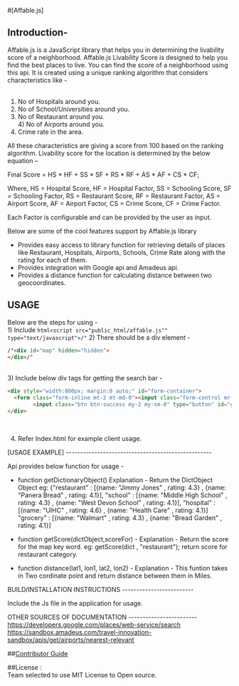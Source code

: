 #[Affable.js]

## Introduction- 

Affable.js is a JavaScript library that helps you in determining the livability score of a neighborhood. Affable.js Livability Score is designed to help you find the best places to live. You can find the score of a neighborhood using this api. 
It is created using a unique ranking algorithm that considers characteristics like -<br /><br />
1)	No of Hospitals around you. <br />
2)	No of School/Universities around you.<br />
3)	No of Restaurant around you.<br />4)	No of Airports around you.<br />
5)	Crime rate in the area.<br />

All these characteristics are giving a score from 100 based on the ranking algorithm. Livability score for the location is determined by the below equation – <br />

Final Score = HS * HF + SS * SF + RS * RF + AS * AF + CS * CF;<br />

Where, 
HS = Hospital Score, HF = Hospital Factor, SS = Schooling Score, SF = Schooling Factor, RS = Restaurant Score, RF = Restaurant Factor, AS = Airport Score, AF = Airport Factor, CS = Crime Score, CF = Crime Factor.<br/>

Each Factor is configurable and can be provided by the user as input.

Below are some of the cool features support by Affable.js library 
*	Provides easy access to library function for retrieving details of places like Restaurant, Hospitals, Airports, Schools, Crime Rate along with the rating for each of them. 
*	Provides integration with Google api and Amadeus api. 
*	Provides a distance function for calculating distance between two geocoordinates.


## USAGE

Below are the steps for using - <br/>1) Include ```html<script src="public_html/affable.js"" type="text/javascript">/"``` 2) There should be a div element -
```html
/"<div id="map" hidden="hidden">
</div>/"
```
<br/>
 3) Include below div tags for getting the search bar - <br/>


```html
<div style="width:800px; margin:0 auto;" id="form-container">
  <form class="form-inline mt-2 mt-md-0"><input class="form-control mr-sm-2 expand" type="text" id="autocomplete" placeholder="Enter your address" onblur="getLatLong()" style="width:500px;">
        <input class="btn btn-success my-2 my-sm-0" type="button" id="generate" onclick="generate1()" value="Search"></form>
</div>
```
<br/>

4) Refer Index.html for example client usage.<br/>

[USAGE EXAMPLE] ---------------------------------------------------<br/>

Api provides below function for usage -<br/>

* function getDictionaryObject() Explanation - Return the DictObject Object eg: {"restaurant" : [{name: "Jimmy Jones" , rating: 4.3} , {name: "Panera Bread" , rating: 4.1}], "school" : [{name: "Middle High School" , rating: 4.3} , {name: "West Devon School" , rating: 4.1}], "hospital" : [{name: "UIHC" , rating: 4.6} , {name: "Health Care" , rating: 4.1}] "grocery" : [{name: "Walmart" , rating: 4.3} , {name: "Bread Garden" , rating: 4.1}]

* function getScore(dictObject,scoreFor) - Explanation - Return the score for the map key word. eg: getScore(dict , "restaurant"); return score for restaurant category.

* function distance(lat1, lon1, lat2, lon2) - Explanation - This funtion takes in Two cordinate point and return distance between them in Miles.

BUILD/INSTALLATION INSTRUCTIONS -------------------------<br/>

Include the Js file in the application for usage.<br/>



OTHER SOURCES OF DOCUMENTATION ------------------------<br/>
https://developers.google.com/places/web-service/search<br/>
https://sandbox.amadeus.com/travel-innovation-sandbox/apis/get/airports/nearest-relevant


##[Contributor Guide](./CONTRIBUTING.md)<br/>



##License :<br/>
Team selected to use MIT License to Open source.<br/>
